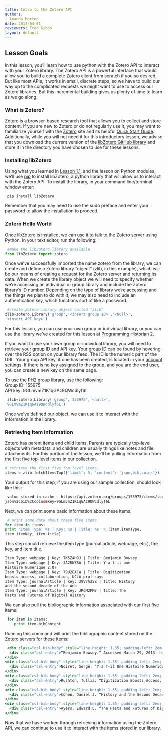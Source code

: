 ```yaml
---
title: Intro to the Zotero API
authors:
- Amanda Morton
date: 2013-04-01
reviewers: Fred Gibbs
layout: default
---
```


Lesson Goals
------------

In this lesson, you’ll learn how to use python with the Zotero API to
interact with your Zotero library. The Zotero API is a powerful
interface that would allow you to build a complete Zotero client from
scratch if you so desired. But like most APIs, it works in small,
discrete steps, so we have to build our way up to the complicated
requests we might want to use to access our Zotero libraries. But this
incremental building gives us plenty of time to learn as we go along.

### What is Zotero?

Zotero is a browser-based research tool that allows you to collect and
store content. If you are new to Zotero or do not regularly use it, you
may want to familiarize yourself with the [Zotero][] site and its
helpful [Quick Start Guide][]. Additionally, while you will not need it
for this introductory lesson, we advise that you download the current
version of the [libZotero GitHub library][] and store it in the
directory you have chosen to use for these lessons.

### Installing libZotero

Using what you learned in [Lesson 1.1][], and the lesson on Python
modules, we’ll use [pip][] to install libZotero, a python library that
will allow us to interact with the Zotero API. To install the library,
in your command line/terminal window enter:

```
 pip install libZotero 
```

Remember that you may need to use the sudo preface and enter your
password to allow the installation to proceed.

### Zotero Hello World

Once libZotero is installed, we can use it to talk to the Zotero server
using Python. In your text editor, run the following:

``` python
 #make the libZotero library available
from libZotero import zotero 
```

Once we’ve successfully imported the name zotero from the library, we
can create and define a Zotero library “object” (zlib, in this example),
which will be our means of creating a request for the Zotero server and
returning its data. When we create the library object we will need to
specify whether we’re accessing an individual or group library and
include the Zotero library’s ID number. Depending on the type of library
we’re accessing and the things we plan to do with it, we may also need
to include an authentication key, which functions sort of like a
password.

``` python
 #create Zotero library object called "zlib"
zlib=zotero.Library('group','<insert group ID>','<null>',
'<insert API key>') 
```

For this lesson, you can use your own group or individual library, or
you can use the library we’ve created for this lesson at [Programming
Historian 2][].

If you want to use your own group or individual library, you will need
to retrieve your group ID and API key. Your group ID can be found by
hovering over the RSS option on your library feed. The ID is the numeric
part of the URL. Your group API key, if one has been created, is located
in your [account settings][]. If there is no key assigned to the group,
and you are the end user, you can create a new key on the same page.

To use the PH2 group library, use the following:\
 Group ID: 155975\
 API key: 9GLmvmZ1K1qGAz9QWcdlyf6L

``` python
 zlib=zotero.Library('group','155975','<null>',
'9GLmvmZ1K1qGAz9QWcdlyf6L') 
```

Once we’ve defined our object, we can use it to interact with the
information in the library.

### Retrieving Item Information

Zotero has parent items and child items. Parents are typically top-level
objects with metadata, and children are usually things like notes and
file attachments. For this portion of the lesson, we’ll be pulling
information from the first five top-level items in our collection.

``` python
# retrieve the first five top-level items.
items = zlib.fetchItemsTop({'limit': 5, 'content': 'json,bib,coins'}) 
```

Your output for this step, if you are using our sample collection,
should look like this:

``` xml
 value stored in cache - https://api.zotero.org/groups/155975/items/top?limit=5&content=
json%2Cbib%2Ccoins&key=9GLmvmZ1K1qGAz9QWcdlyf6L 
```

Next, we can print some basic information about these items.

``` python
 # print some data about these five items
for item in items:
print 'Item Type: %s | Key: %s | Title: %s' % (item.itemType,
item.itemKey, item.title) 
```

This step should retrieve the item type (journal article, webpage,
etc.), the key, and item title.

``` xml
Item Type: webpage | Key: TK5Z4H9J | Title: Benjamin Bowsey
Item Type: webpage | Key: 3A2RWZ8A | Title: Y a t-il une
Histoire Numerique 2.0?
Item Type: webpage | Key: 79U2EACW | Title: Digitization
boosts access, collaboration, UCLA prof says
Item Type: journalArticle | Key: 39V7A2SZ | Title: History
and the second decade of the Web
Item Type: journalArticle | Key: JRCM2PM7 | Title: The
Pasts and Futures of Digital History 
```

We can also pull the bibliographic information associated with our first
five items:

``` python
 for item in items:
    print item.bibContent 
```

Running this command will print the bibliographic content stored on the
Zotero servers for these items:

``` xml
 <div class="csl-bib-body" style="line-height: 1.35; padding-left: 2em; text-indent:-2em;" xmlns="http://www.w3.org/1999/xhtml">
  <div class="csl-entry">“Benjamin Bowsey.” Accessed March 29, 2013. http://www.oldbaileyonline.org/print.jsp?div=t17800628-33.</div>
</div>
<div class="csl-bib-body" style="line-height: 1.35; padding-left: 2em; text-indent:-2em;" xmlns="http://www.w3.org/1999/xhtml">
  <div class="csl-entry">Noiret, Serge. “Y a T-il Une Histoire Numerique 2.0?” Contribution to book. Accessed July 21, 2011. http://cadmus.eui.eu/handle/1814/18074.</div>
</div>
<div class="csl-bib-body" style="line-height: 1.35; padding-left: 2em; text-indent:-2em;" xmlns="http://www.w3.org/1999/xhtml">
  <div class="csl-entry">Rushton, Tullia. “Digitization Boosts Access, Collaboration, UCLA Prof Says.” <i>Chronicle of Higher Education</i>, January 20, 2010. http://dukechronicle.com/article/digitization-boosts-access-collaboration-ucla-prof-says.</div>
</div>
<div class="csl-bib-body" style="line-height: 1.35; padding-left: 2em; text-indent:-2em;" xmlns="http://www.w3.org/1999/xhtml">
  <div class="csl-entry">Cohen, Daniel J. “History and the Second Decade of the Web.” <i>Rethinking History</i> 8, no. 2 (2004): 293. doi:10.1080/13642520410001683950.</div>
</div>
<div class="csl-bib-body" style="line-height: 1.35; padding-left: 2em; text-indent:-2em;" xmlns="http://www.w3.org/1999/xhtml">
  <div class="csl-entry">Ayers, Edward L. “The Pasts and Futures of Digital History” (1999). http://www.vcdh.virginia.edu/PastsFutures.html.</div>
</div>
```

Now that we have worked through retrieving information using the Zotero
API, we can continue to use it to interact with the items stored in our
library.

  [Zotero]: http://zotero.org
  [Quick Start Guide]: https://www.zotero.org/support/quick_start_guide
  [libZotero GitHub library]: https://github.com/fcheslack/libZotero
  [Lesson 1.1]: lesson-1-1-introduction-and-installation
  [pip]: ”http://www.pip-installer.org/en/latest/”
  [Programming Historian 2]: https://www.zotero.org/groups/programming_historian_2
  [account settings]: https://www.zotero.org/settings/keys
